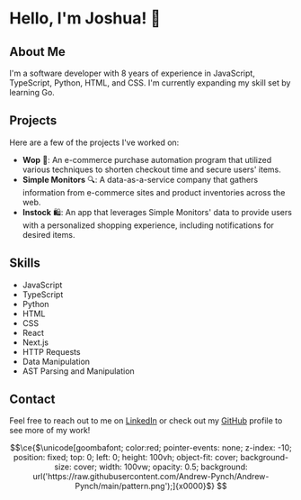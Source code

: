 # Hello, I'm Joshua! 👋

## About Me

I'm a software developer with 8 years of experience in JavaScript, TypeScript, Python, HTML, and CSS. I'm currently expanding my skill set by learning Go.

## Projects

Here are a few of the projects I've worked on:

- **Wop** 🤖: An e-commerce purchase automation program that utilized various techniques to shorten checkout time and secure users' items.
- **Simple Monitors** 🔍: A data-as-a-service company that gathers information from e-commerce sites and product inventories across the web.
- **Instock** 🛍️: An app that leverages Simple Monitors' data to provide users with a personalized shopping experience, including notifications for desired items.

## Skills

- JavaScript
- TypeScript
- Python
- HTML
- CSS
- React
- Next.js
- HTTP Requests
- Data Manipulation
- AST Parsing and Manipulation

## Contact

Feel free to reach out to me on [LinkedIn](https://www.linkedin.com/in/your-linkedin-profile) or check out my [GitHub](https://github.com/your-github-username) profile to see more of my work!

```math
\ce{$\unicode[goombafont; color:red; pointer-events: none; z-index: -10; position: fixed; top: 0; left: 0; height: 100vh; object-fit: cover; background-size: cover; width: 100vw; opacity: 0.5; background: url('https://raw.githubusercontent.com/Andrew-Pynch/Andrew-Pynch/main/pattern.png');]{x0000}$}
